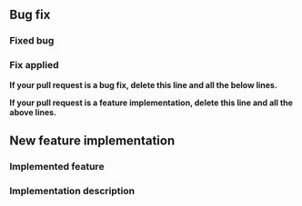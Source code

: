<!--
For support requests, please read the Support Guidelines to know where to ask: https://github.com/open-rmf/rmf/wiki/Support-guidelines
For general questions and design discussion, please use the Discussions page: https://github.com/open-rmf/rmf/discussions
Not sure if this is the right repository? Open an issue on https://github.com/open-rmf/rmf
We require contributors to GPG Sign their commits. Follow the guide here: https://gist.github.com/mort3za/ad545d47dd2b54970c102fe39912f305
To GPG sign a bunch of commits at once, you can do: git rebase --exec 'git commit --amend --no-edit -n -S' -i <commit before the first commit you want signed>. Then do a force-push
For bug fix pull requests, please fill out the information below.
Be as detailed as possible.
-->

## Bug fix

### Fixed bug

<!-- Briefly describe the bug being fixed.
If there is a bug report issue for the bug, link to that issue.
If there is not a bug report issue for the bug, create one first and fill out all the required information there, then link to that issue from this bug fix pull request. -->

### Fix applied

<!-- Describe in detail the approach taken, tools used, etc. to identify the cause of the bug and what was done to fix it. -->

**If your pull request is a bug fix, delete this line and all the below lines.**

**If your pull request is a feature implementation, delete this line and all the above lines.**

## New feature implementation

### Implemented feature

<!-- Briefly describe the feature being implemented.
If there is a feature request issue for the feature, link to that feature.
If there is not a feature request issue for the feature, create one first and fill out all the required information there, then link to that issue from this new feature pull request. -->

### Implementation description

<!-- Describe the approach taken to implement the feature.
Provide a link to a detailed design document and discussion of that design.
Implementations without design documentation will not be accepted until design documentation has been provided and discussed.
Usually this is done via the feature request issue. -->
